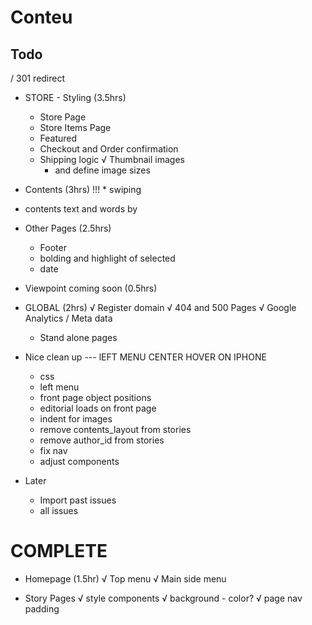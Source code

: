 # Conteu

## Todo

/ 301 redirect

* STORE - Styling (3.5hrs)
  * Store Page
  * Store Items Page
  * Featured
  * Checkout and Order confirmation
  * Shipping logic
  √ Thumbnail images
    - and define image sizes

* Contents (3hrs)
!!! * swiping
- contents text and words by

* Other Pages (2.5hrs)
  * Footer
  * bolding and highlight of selected
  * date

* Viewpoint coming soon (0.5hrs)

* GLOBAL (2hrs)
  √ Register domain
  √ 404 and 500 Pages
  √ Google Analytics
  / Meta data
    - Stand alone pages

* Nice clean up
  --- lEFT MENU CENTER HOVER ON IPHONE
  - css
  - left menu
  - front page object positions
  - editorial loads on front page
  - indent for images
  - remove contents_layout from stories
  - remove author_id from stories
  - fix nav
  - adjust components

* Later
  * Import past issues
  * all issues

COMPLETE
========

* Homepage (1.5hr)
  √ Top menu
  √ Main side menu

* Story Pages
  √ style components
  √ background - color?
  √ page nav padding
